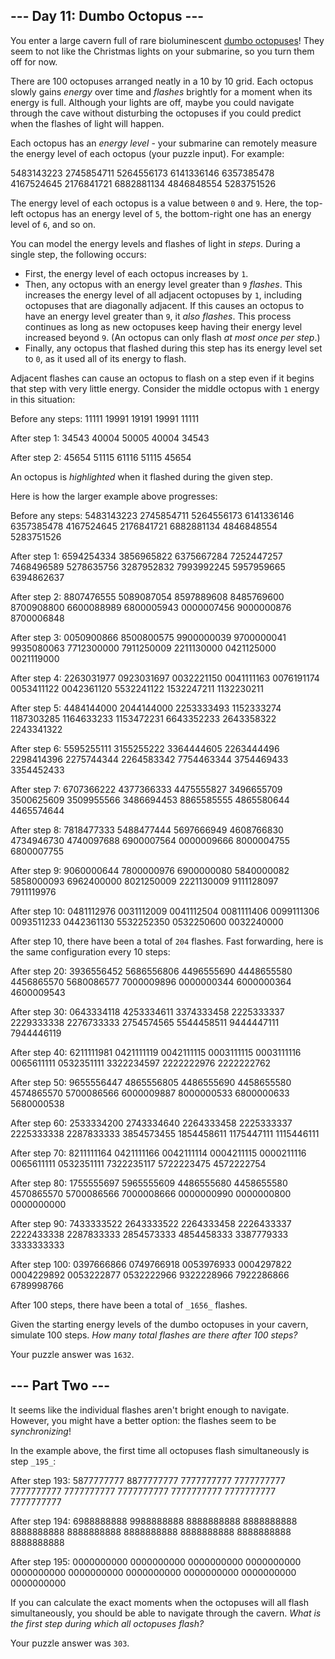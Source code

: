 \--- Day 11: Dumbo Octopus --- ------------------------------  You enter a large cavern full of rare bioluminescent [dumbo octopuses](https://www.youtube.com/watch?v=eih-VSaS2g0)! They seem to not like the Christmas lights on your submarine, so you turn them off for now.  There are 100 octopuses arranged neatly in a 10 by 10 grid. Each octopus slowly gains _energy_ over time and _flashes_ brightly for a moment when its energy is full. Although your lights are off, maybe you could navigate through the cave without disturbing the octopuses if you could predict when the flashes of light will happen.  Each octopus has an _energy level_ \- your submarine can remotely measure the energy level of each octopus (your puzzle input). For example:  5483143223 2745854711 5264556173 6141336146 6357385478 4167524645 2176841721 6882881134 4846848554 5283751526   The energy level of each octopus is a value between `0` and `9`. Here, the top-left octopus has an energy level of `5`, the bottom-right one has an energy level of `6`, and so on.  You can model the energy levels and flashes of light in _steps_. During a single step, the following occurs:  * First, the energy level of each octopus increases by `1`. * Then, any octopus with an energy level greater than `9` _flashes_. This increases the energy level of all adjacent octopuses by `1`, including octopuses that are diagonally adjacent. If this causes an octopus to have an energy level greater than `9`, it _also flashes_. This process continues as long as new octopuses keep having their energy level increased beyond `9`. (An octopus can only flash _at most once per step_.) * Finally, any octopus that flashed during this step has its energy level set to `0`, as it used all of its energy to flash.  Adjacent flashes can cause an octopus to flash on a step even if it begins that step with very little energy. Consider the middle octopus with `1` energy in this situation:  Before any steps: 11111 19991 19191 19991 11111  After step 1: 34543 40004 50005 40004 34543  After step 2: 45654 51115 61116 51115 45654   An octopus is _highlighted_ when it flashed during the given step.  Here is how the larger example above progresses:  Before any steps: 5483143223 2745854711 5264556173 6141336146 6357385478 4167524645 2176841721 6882881134 4846848554 5283751526  After step 1: 6594254334 3856965822 6375667284 7252447257 7468496589 5278635756 3287952832 7993992245 5957959665 6394862637  After step 2: 8807476555 5089087054 8597889608 8485769600 8700908800 6600088989 6800005943 0000007456 9000000876 8700006848  After step 3: 0050900866 8500800575 9900000039 9700000041 9935080063 7712300000 7911250009 2211130000 0421125000 0021119000  After step 4: 2263031977 0923031697 0032221150 0041111163 0076191174 0053411122 0042361120 5532241122 1532247211 1132230211  After step 5: 4484144000 2044144000 2253333493 1152333274 1187303285 1164633233 1153472231 6643352233 2643358322 2243341322  After step 6: 5595255111 3155255222 3364444605 2263444496 2298414396 2275744344 2264583342 7754463344 3754469433 3354452433  After step 7: 6707366222 4377366333 4475555827 3496655709 3500625609 3509955566 3486694453 8865585555 4865580644 4465574644  After step 8: 7818477333 5488477444 5697666949 4608766830 4734946730 4740097688 6900007564 0000009666 8000004755 6800007755  After step 9: 9060000644 7800000976 6900000080 5840000082 5858000093 6962400000 8021250009 2221130009 9111128097 7911119976  After step 10: 0481112976 0031112009 0041112504 0081111406 0099111306 0093511233 0442361130 5532252350 0532250600 0032240000   After step 10, there have been a total of `204` flashes. Fast forwarding, here is the same configuration every 10 steps:  After step 20: 3936556452 5686556806 4496555690 4448655580 4456865570 5680086577 7000009896 0000000344 6000000364 4600009543  After step 30: 0643334118 4253334611 3374333458 2225333337 2229333338 2276733333 2754574565 5544458511 9444447111 7944446119  After step 40: 6211111981 0421111119 0042111115 0003111115 0003111116 0065611111 0532351111 3322234597 2222222976 2222222762  After step 50: 9655556447 4865556805 4486555690 4458655580 4574865570 5700086566 6000009887 8000000533 6800000633 5680000538  After step 60: 2533334200 2743334640 2264333458 2225333337 2225333338 2287833333 3854573455 1854458611 1175447111 1115446111  After step 70: 8211111164 0421111166 0042111114 0004211115 0000211116 0065611111 0532351111 7322235117 5722223475 4572222754  After step 80: 1755555697 5965555609 4486555680 4458655580 4570865570 5700086566 7000008666 0000000990 0000000800 0000000000  After step 90: 7433333522 2643333522 2264333458 2226433337 2222433338 2287833333 2854573333 4854458333 3387779333 3333333333  After step 100: 0397666866 0749766918 0053976933 0004297822 0004229892 0053222877 0532222966 9322228966 7922286866 6789998766   After 100 steps, there have been a total of `_1656_` flashes.  Given the starting energy levels of the dumbo octopuses in your cavern, simulate 100 steps. _How many total flashes are there after 100 steps?_  Your puzzle answer was `1632`.  \--- Part Two --- -----------------  It seems like the individual flashes aren't bright enough to navigate. However, you might have a better option: the flashes seem to be _synchronizing_!  In the example above, the first time all octopuses flash simultaneously is step `_195_`:  After step 193: 5877777777 8877777777 7777777777 7777777777 7777777777 7777777777 7777777777 7777777777 7777777777 7777777777  After step 194: 6988888888 9988888888 8888888888 8888888888 8888888888 8888888888 8888888888 8888888888 8888888888 8888888888  After step 195: 0000000000 0000000000 0000000000 0000000000 0000000000 0000000000 0000000000 0000000000 0000000000 0000000000   If you can calculate the exact moments when the octopuses will all flash simultaneously, you should be able to navigate through the cavern. _What is the first step during which all octopuses flash?_  Your puzzle answer was `303`.
